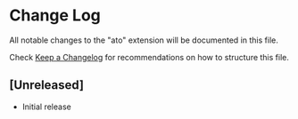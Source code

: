 # Change Log

All notable changes to the "ato" extension will be documented in this file.

Check [Keep a Changelog](http://keepachangelog.com/) for recommendations on how to structure this file.

## [Unreleased]

- Initial release